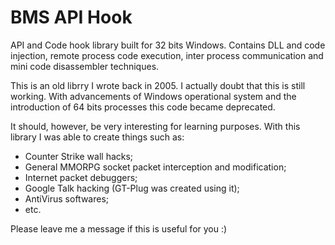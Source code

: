 # BMS API Hook

API and Code hook library built for 32 bits Windows. Contains DLL and code injection, remote process code execution, inter process communication and mini code disassembler techniques.

This is an old librry I wrote back in 2005. I actually doubt that this is still working. With advancements of Windows operational system and the introduction of 64 bits processes this code became deprecated.

It should, however, be very interesting for learning purposes. With this library I was able to create things such as:

* Counter Strike wall hacks;
* General MMORPG socket packet interception and modification;
* Internet packet debuggers;
* Google Talk hacking (GT-Plug was created using it);
* AntiVirus softwares;
* etc.

Please leave me a message if this is useful for you :)
